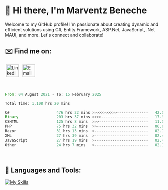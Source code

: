 # 👋 Hi there, I'm Marventz Beneche

Welcome to my GitHub profile! I'm passionate about creating dynamic and efficient solutions using C#, Entity Framework, ASP.Net, JavaScript, .Net MAUI, and more. Let's connect and collaborate!

## ✉️ Find me on:
 <a href="https://linkedin.com/in/benechem" target="_blank" rel="noopener noreferrer"> <img src="https://icons.iconarchive.com/icons/limav/flat-gradient-social/512/Linkedin-icon.png" alt="LinkedIn" height="40" style="vertical-align:top; margin:4px"></a>
 <a href="mailto:info@benechem.co"> <img src="https://icons.iconarchive.com/icons/dtafalonso/android-lollipop/512/Gmail-icon.png" alt="Email" height="40" style="vertical-align:top; margin:4px"></a>
</p>

<br/>
<!--START_SECTION:waka-->

```rust
From: 04 August 2021 - To: 15 February 2025

Total Time: 1,108 hrs 20 mins

C#                     476 hrs 22 mins >>>>>>>>>>>--------------   42.07 %
Binary                 203 hrs 37 mins >>>>---------------------   17.98 %
CSHTML                 125 hrs 8 mins  >>>----------------------   11.05 %
PHP                    75 hrs 32 mins  >>-----------------------   06.67 %
Razor                  31 hrs 13 mins  >------------------------   02.76 %
XML                    27 hrs 39 mins  >------------------------   02.44 %
JavaScript             27 hrs 19 mins  >------------------------   02.41 %
Other                  24 hrs 7 mins   >------------------------   02.13 %
```

<!--END_SECTION:waka-->
<br />

## 🧰 Languages and Tools:

[![My Skills](https://skillicons.dev/icons?i=js,html,css,cs,java,php,mysql,dotnet,bootstrap,visualstudio,vscode,androidstudio,azure,xd,wordpress,raspberrypi)](https://skillicons.dev)
<br />

